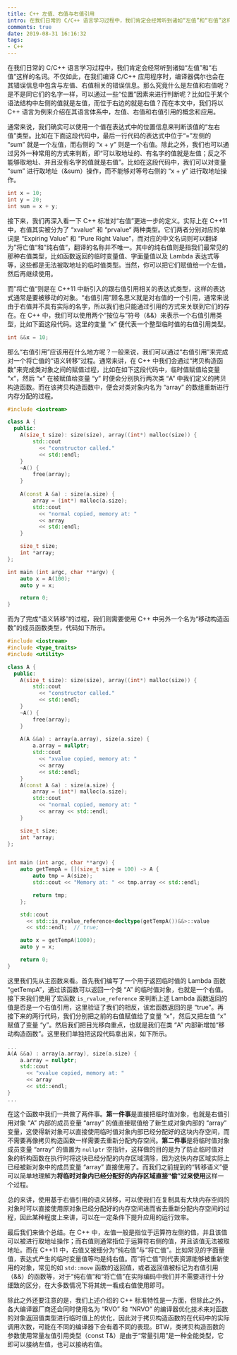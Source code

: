 ```yaml
---
title: C++ 左值、右值与右值引用
intro: 在我们日常的 C/C++ 语言学习过程中，我们肯定会经常听到诸如“左值”和“右值”这样的名词。不仅如此，在我们编译 C/C++ 应用程序时，编译器偶尔也会在其错误信息中包含与左值、右值相关的错误信息。那么究竟什么是左值和右值呢？是不是同它们的名字一样，可以通过一些“位置”因素来进行判断呢？比如位于某个语法结构中左侧的值就是左值，而位于右边的就是右值？而在本文中，我们将以 C++ 语言为例来介绍在其语言体系中，左值、右值和右值引用的概念和应用。
comments: true
date: 2019-08-31 16:16:32
tags:
- C++
---
```


在我们日常的 C/C++ 语言学习过程中，我们肯定会经常听到诸如“左值”和“右值”这样的名词。不仅如此，在我们编译 C/C++ 应用程序时，编译器偶尔也会在其错误信息中包含与左值、右值相关的错误信息。那么究竟什么是左值和右值呢？是不是同它们的名字一样，可以通过一些“位置”因素来进行判断呢？比如位于某个语法结构中左侧的值就是左值，而位于右边的就是右值？而在本文中，我们将以 C++ 语言为例来介绍在其语言体系中，左值、右值和右值引用的概念和应用。

通常来说，我们确实可以使用一个值在表达式中的位置信息来判断该值的“左右值”类型。比如在下面这段代码中，最后一行代码的表达式中位于“=”左侧的 “sum” 就是一个左值，而右侧的 “x + y” 则是一个右值。除此之外，我们也可以通过另外一种常用的方式来判断，即“可以取地址的、有名字的值就是左值；反之不能够取地址、并且没有名字的值就是右值”。比如在这段代码中，我们可以对变量 “sum” 进行取地址（&sum）操作，而不能够对等号右侧的 “x + y” 进行取地址操作。

```cpp
int x = 10;
int y = 20;
int sum = x + y;
```

接下来，我们再深入看一下 C++ 标准对“右值”更进一步的定义。实际上在 C++11 中，右值其实被分为了 “xvalue“ 和 “prvalue“ 两种类型。它们两者分别对应的单词是 “Expiring Value” 和 “Pure Right Value”，而对应的中文名词则可以翻译为”将亡值“和”纯右值“，翻译的名称并不唯一。其中的纯右值则是指我们最常见的那种右值类型，比如函数返回的临时变量值、字面量值以及 Lambda 表达式等等，这些都是无法被取地址的临时值类型。当然，你可以把它们赋值给一个左值，然后再继续使用。

而”将亡值“则是在 C++11 中新引入的跟右值引用相关的表达式类型，这样的表达式通常是要被移动的对象。“右值引用”顾名思义就是对右值的一个引用，通常来说由于右值并不具有实际的名字，所以我们也只能通过引用的方式来关联到它们的存在。在 C++ 中，我们可以使用两个“按位与”符号（&&）来表示一个右值引用类型，比如下面这段代码。这里的变量 “x” 便代表一个整型临时值的右值引用类型。

```cpp
int &&x = 10;
```

那么“右值引用”应该用在什么地方呢？一般来说，我们可以通过“右值引用”来完成对一个将亡值的“语义转移”过程。通常来讲，在 C++ 中我们会通过“拷贝构造函数”来完成类对象之间的赋值过程，比如在如下这段代码中，临时值赋值给变量 “x”，然后 “x” 在被赋值给变量 “y” 时便会分别执行两次类 “A” 中我们定义的拷贝构造函数。而在该拷贝构造函数中，便会对类对象内名为 “array” 的数组重新进行内存分配的过程。

```cpp
#include <iostream>

class A {
  public:
    A(size_t size): size(size), array((int*) malloc(size)) {
        std::cout 
          << "constructor called." 
          << std::endl;
    }
    ~A() {
        free(array);
    }
    
    A(const A &a) : size(a.size) {
        array = (int*) malloc(a.size);
        std::cout 
          << "normal copied, memory at: " 
          << array 
          << std::endl;
    }

    size_t size;
    int *array;
};

int main (int argc, char **argv) {
    auto x = A(100);
    auto y = x;

    return 0;   
}
```

而为了完成“语义转移”的过程，我们则需要使用 C++ 中另外一个名为“移动构造函数”的成员函数类型，代码如下所示。

```cpp
#include <iostream>
#include <type_traits>
#include <utility>

class A {
  public:
    A(size_t size): size(size), array((int*) malloc(size)) {
        std::cout 
          << "constructor called." 
          << std::endl;
    }
    ~A() {
        free(array);
    }
    
    A(A &&a) : array(a.array), size(a.size) {
        a.array = nullptr;
        std::cout 
          << "xvalue copied, memory at: " 
          << array 
          << std::endl;
    }
    A(const A &a) : size(a.size) {
        array = (int*) malloc(a.size);
        std::cout 
          << "normal copied, memory at: " 
          << array << std::endl;
    }

    size_t size;
    int *array;
};


int main (int argc, char **argv) {
    auto getTempA = [](size_t size = 100) -> A {
        auto tmp = A(size);
        std::cout << "Memory at: " << tmp.array << std::endl;

        return tmp;
    };

    std::cout 
      << std::is_rvalue_reference<decltype(getTempA())&&>::value 
      << std::endl;  // true;

    auto x = getTempA(1000);
    auto y = x;

    return 0;   
}
```

这里我们先从主函数来看。首先我们编写了一个用于返回临时值的 Lambda 函数 “getTempA”，通过该函数可以返回一个类 “A” 的临时值对象，也就是一个右值。接下来我们使用了宏函数 `is_rvalue_reference` 来判断上述 Lambda 函数返回的值是否是一个右值引用，这里验证了我们的相反，该宏函数返回的是 “true”。再接下来的两行代码，我们分别把之前的右值赋值给了变量 “x”，然后又把左值 “x” 赋值了变量 “y”。然后我们把目光移向重点，也就是我们在类 “A” 内部新增加“移动构造函数”。这里我们单独把这段代码拿出来，如下所示。

```cpp
... 
A(A &&a) : array(a.array), size(a.size) {
    a.array = nullptr;
    std::cout 
      << "xvalue copied, memory at: " 
      << array 
      << std::endl;
}
...
```

在这个函数中我们一共做了两件事。**第一件事**是直接把临时值对象，也就是右值引用对象 “A” 内部的成员变量 “array” 的值直接赋值给了新生成对象内部的 “array” 变量，这使得新对象可以直接使用临时值对象内部已经分配好的这块内存空间，而不需要再像拷贝构造函数一样需要去重新分配内存空间。**第二件事**是将临时值对象成员变量 “array” 的值置为 `nullptr` 空指针，这样做的目的是为了防止临时值对象的析构函数在执行时将这块已经分配的内存区域清除，因为这快内存区域实际上已经被新对象中的成员变量 “array” 直接使用了。而我们之前提到的“转移语义”便可以简单地理解为**将临时对象内已经分配好的内存区域直接“偷”过来使用**这样一个过程。

总的来讲，使用基于右值引用的语义转移，可以使我们在复制具有大块内存空间的对象时可以直接使用原对象已经分配好的内存空间进而省去重新分配内存空间的过程，因此某种程度上来讲，可以在一定条件下提升应用的运行效率。

最后我们来做个总结。在 C++ 中，左值一般是指位于运算符左侧的值，并且该值可以被进行取地址操作；而右值则通常指位于运算符右侧的值，并且该值无法被取地址。而在 C++11 中，右值又被细分为“纯右值”与“将亡值”。比如常见的字面量值，表达式产生的临时变量值等均是纯右值。而“将亡值”则代表资源能够被重新使用的对象，常见的如 `std::move` 函数的返回值，或者返回值被标记为右值引用（&&）的函数等，对于“纯右值”和“将亡值”在实际编码中我们并不需要进行十分细致的区分，在大多数情况下将其统一看成右值使用即可。

除此之外还要注意的是，我们上述介绍的 C++ 标准特性是一方面，但除此之外，各大编译器厂商还会同时使用名为 “RVO” 和 “NRVO” 的编译器优化技术来对函数的对象返回值类型进行临时值上的优化，因此对于拷贝构造函数的在代码中的实际调用次数，可能在不同的编译器下会有着不同的表现。BTW，类拷贝构造函数的参数使用常量左值引用类型（const T&）是由于“常量引用”是一种全能类型，它即可以接纳左值，也可以接纳右值。
